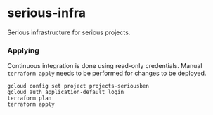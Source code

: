 # serious-infra

Serious infrastructure for serious projects.


### Applying

Continuous integration is done using read-only credentials. Manual `terraform apply` needs to be performed for changes to be deployed.

```
gcloud config set project projects-seriousben
gcloud auth application-default login
terraform plan
terraform apply
```
